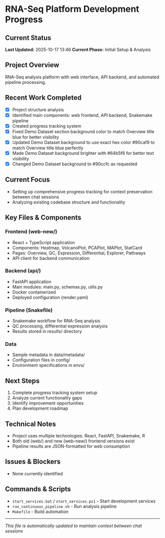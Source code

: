 # RNA-Seq Platform Development Progress

## Current Status
**Last Updated:** 2025-10-17 13:46
**Current Phase:** Initial Setup & Analysis

## Project Overview
RNA-Seq analysis platform with web interface, API backend, and automated pipeline processing.

## Recent Work Completed
- [x] Project structure analysis
- [x] Identified main components: web frontend, API backend, Snakemake pipeline
- [x] Created progress tracking system
- [x] Fixed Demo Dataset section background color to match Overview title blue for better visibility
- [x] Updated Demo Dataset background to use exact hex color #90caf9 to match Overview title blue perfectly
- [x] Made Demo Dataset background brighter with #64b5f6 for better text visibility
- [x] Changed Demo Dataset background to #90ccfc as requested

## Current Focus
- Setting up comprehensive progress tracking for context preservation between chat sessions
- Analyzing existing codebase structure and functionality

## Key Files & Components

### Frontend (web-new/)
- React + TypeScript application
- Components: Heatmap, VolcanoPlot, PCAPlot, MAPlot, StatCard
- Pages: Overview, QC, Expression, Differential, Explorer, Pathways
- API client for backend communication

### Backend (api/)
- FastAPI application
- Main modules: main.py, schemas.py, utils.py
- Docker containerized
- Deployed configuration (render.yaml)

### Pipeline (Snakefile)
- Snakemake workflow for RNA-Seq analysis
- QC processing, differential expression analysis
- Results stored in results/ directory

### Data
- Sample metadata in data/metadata/
- Configuration files in config/
- Environment specifications in envs/

## Next Steps
1. Complete progress tracking system setup
2. Analyze current functionality gaps
3. Identify improvement opportunities
4. Plan development roadmap

## Technical Notes
- Project uses multiple technologies: React, FastAPI, Snakemake, R
- Both old (web/) and new (web-new/) frontend versions exist
- Pipeline results are JSON-formatted for web consumption

## Issues & Blockers
- None currently identified

## Commands & Scripts
- `start_services.bat` / `start_services.ps1` - Start development services
- `run_continuous_pipeline.sh` - Run analysis pipeline
- `Makefile` - Build automation

---
*This file is automatically updated to maintain context between chat sessions*

